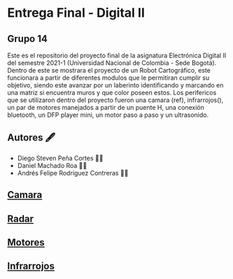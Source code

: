 # Entrega Final - Digital II 
## Grupo 14
Este es el repositorio del proyecto final de la asignatura Electrónica Digital II del semestre 2021-1 (Universidad Nacional de Colombia - Sede Bogotá). Dentro de este se mostrara el proyecto de un Robot Cartográfico, este funcionara a partir de diferentes modulos que le permitiran cumplir su objetivo, siendo este avanzar por un laberinto identificando y marcando en una matriz si encuentra muros y que color poseen estos. Los perifericos que se utilizaron dentro del proyecto fueron una camara (ref), infrarrojos(), un par de motores manejados a partir de un puente H, una conexión bluetooth, un DFP player mini, un motor paso a paso y un ultrasonido.

## Autores :fountain_pen:
- Diego Steven Peña Cortes :mechanic:
- Daniel Machado Roa :technologist:
- Andrés Felipe Rodríguez Contreras :office_worker:
 
## [Camara](w07_entrega-_final-grupo14/Camara.md )
## [Radar](w07_entrega-_final-grupo14/Camara.md )
## [Motores](w07_entrega-_final-grupo14/Camara.md )
## [Infrarrojos](w07_entrega-_final-grupo14/Camara.md )

